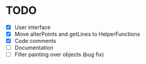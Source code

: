 # TODO

- [x] User interface
- [x] Move alterPoints and getLines to HelperFunctions
- [x] Code comments
- [ ] Documentation
- [ ] Filler painting over objects (bug fix)